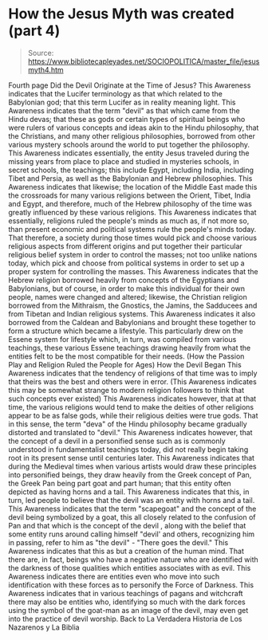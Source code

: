 # How the Jesus Myth was created (part 4)

> Source: https://www.bibliotecapleyades.net/SOCIOPOLITICA/master_file/jesusmyth4.htm

Fourth page
Did
the Devil Originate at the Time of Jesus?
This Awareness indicates that the
Lucifer terminology as that which related to the Babylonian god; that this
term Lucifer as in reality meaning light. This Awareness indicates that the
term "devil" as that which came from the Hindu devas; that these
as gods or certain types of spiritual beings who were rulers of various concepts
and ideas akin to the Hindu philosophy, that the Christians, and many other
religious philosophies, borrowed from other various mystery schools around
the world to put together the philosophy.
This Awareness indicates essentially,
the entity Jesus traveled during the missing years from place to place and
studied in mysteries schools, in secret schools, the teachings; this include
Egypt, including India, including Tibet and Persia, as well as the
Babylonian
and Hebrew philosophies. This Awareness indicates that likewise; the location
of the Middle East made this the crossroads for many various religions between
the Orient, Tibet, India and Egypt, and therefore, much of the Hebrew philosophy
of the time was greatly influenced by these various religions.
This Awareness indicates that essentially,
religions ruled the people's minds as much as, if not more so, than present
economic and political systems rule the people's minds today. That therefore,
a society during those times would pick and choose various religious aspects
from different origins and put together their particular religious belief
system in order to control the masses; not too unlike nations today, which
pick and choose from political systems in order to set up a proper system
for controlling the masses.
This Awareness indicates that the
Hebrew religion borrowed heavily from concepts of the Egyptians and
Babylonians,
but of course, in order to make this individual for their own people, names
were changed and altered; likewise, the Christian religion borrowed from the
Mithraism, the Gnostics, the Jamins, the Sadducees and from
Tibetan and Indian
religious systems. This Awareness indicates it also borrowed from the Caldean
and Babylonians and brought these together to form a structure which became
a lifestyle. This particularly drew on the Essene system for lifestyle which,
in turn, was compiled from various teachings, these various Essene teachings
drawing heavily from what the entities felt to be the most compatible for
their needs.
(How the Passion
Play and Religion Ruled the People for Ages)
How
the Devil Began
This Awareness indicates that the
tendency of religions of that time was to imply that theirs was the best and
others were in error. (This Awareness indicates this may be somewhat strange
to modern religion followers to think that such concepts ever existed) This
Awareness indicates however, that at that time, the various religions would
tend to make the deities of other religions appear to be as false gods, while
their religious deities were true gods. That in this sense, the term "deva"
of the Hindu philosophy became gradually distorted and translated to "devil." This Awareness indicates however, that the concept
of a devil in a personified sense such as is commonly understood in fundamentalist
teachings today, did not really begin taking root in its present sense until
centuries later.
This Awareness indicates that during
the Medieval times when various artists would draw these principles into personified
beings, they draw heavily from the Greek concept of Pan, the Greek Pan being
part goat and part human; that this entity often depicted as having horns
and a tail. This Awareness indicates that this, in turn, led people to believe
that the devil was an entity with horns and a tail.
This Awareness indicates that the
term "scapegoat" and the concept of the devil being symbolized by
a goat, this all closely related to the confusion of Pan and that which is
the concept of the devil , along with the belief that some entity runs around
calling himself "devil' and others, recognizing him in passing, refer
to him as "the devil" - "There goes the devil."
This Awareness indicates that this
as but a creation of the human mind. That there are, in fact, beings who have
a negative nature who are identified with the darkness of those qualities
which entities associates with as evil. This Awareness indicates there are
entities even who move into such identification with these forces as to personify
the Force of Darkness. This Awareness indicates that in various teachings
of pagans and witchcraft there may also be entities who, identifying so much
with the dark forces using the symbol of the goat-man as an image of the devil,
may even get into the practice of devil worship.
Back to La Verdadera Historia de Los Nazarenos y La Biblia
